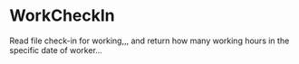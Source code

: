 # WorkCheckIn
Read file check-in for working,,, and return how many working hours in the specific date of worker...
